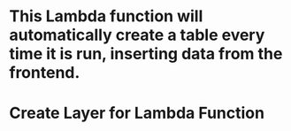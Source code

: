 # This Lambda function will automatically create a table every time it is run, inserting data from the frontend.


# Create Layer for Lambda Function